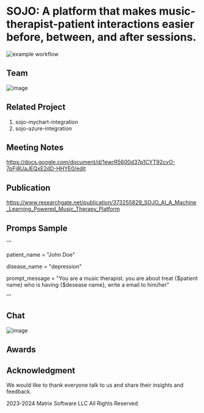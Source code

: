 # SOJO: A platform that makes music-therapist-patient interactions easier before, between, and after sessions.

![example workflow](https://github.com/sojoai/Music-Therapy-API/actions/workflows/django.yml/badge.svg)

## Team

![image](https://github.com/chenyuan99/Music-Therapy-API/assets/25518100/3ca6646b-eee8-474e-a574-dd530d344190)

## Related Project

1. sojo-mychart-integration
2. sojo-azure-integration


## Meeting Notes

https://docs.google.com/document/d/1ewrR5600d37p1CYT92cvO-7pFj8UaJEQxE2dD-HHYE0/edit

## Publication

https://www.researchgate.net/publication/373255829_SOJO_AI_A_Machine_Learning_Powered_Music_Therapy_Platform

## Promps Sample

'''

patient_name = "John Doe"

disease_name = "depression"

prompt_message = "You are a music therapist. you are about treat {$patient name} who is having {$desease name}, write a email to him/her"



'''
## Chat

![image](https://github.com/chenyuan99/Music-Therapy-API/assets/25518100/13143a27-531f-4a0c-a7c8-188cdd194545)

## Awards



## Acknowledgment

We would like to thank everyone talk to us and share their insights and feedback.

2023-2024 Matrix Software LLC All Rights Reserved
